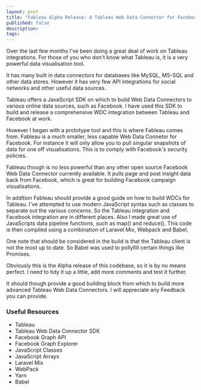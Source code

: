 ```yaml
---
layout: post
title: "Fableau Alpha Release: A Tableau Web Data Connector for Facebook"
published: false
description:
tags:
---
```

Over the last few months I've been doing a great deal of work on Tableau integrations. For those of you who don't know what Tableau is, it is a very powerful data visualisation tool.

It has many built in data connectors for databases like MySQL, MS-SQL and other data stores. However it has very few API integrations for social networks and other useful data sources.

Tableau offers a JavaScript SDK on which to build Web Data Connectors to various online data sources, such as Facebook. I have used this SDK to build and release a comprehensive WDC integration between Tableau and Facebook at work. 

However I began with a prototype tool and this is where Fableau comes from. Fableau is a much smaller, less capable Web Data Connetor for Facebook. For instance it will only allow you to pull singular snapshots of data for one off visualisations. This is to comply with Facebook's security policies.

Fableau though is no less powerful than any other open source Facebook Web Data Connector currently available. It pulls page and post insight data back from Facebook, which is great for building Facebook campaign visualisations. 

In addition Fableau should provide a good guide on how to build WDCs for Tableau. I've attempted to use modern JavaScript syntax such as classes to separate out the various concerns. So the Tableau integration and Facebook integration are in different places. Also I made great use of JavaScripts data pipeline functions, such as map() and reduce(). This code is then compiled using a combination of Laravel Mix, Webpack and Babel.

One note that should be considered in the build is that the Tableau client is not the most up to date. So Babel was used to pollyfill certain things like Promises.

Obviously this is the Alpha release of this codebase, so it is by no means perfect. I need to tidy it up a little, add more comments and test it further.

It should though provide a good building block from which to build more advanced Tableau Web Data Connectors. I will appreciate any Feedback you can provide.

### Useful Resources
- Tableau
- Tableau Web Data Connector SDK
- Facebook Graph API
- Facebook Graph Explorer
- JavaScript Classes
- JavaScript Arrays
- Laravel Mix
- WebPack
- Yarn
- Babel